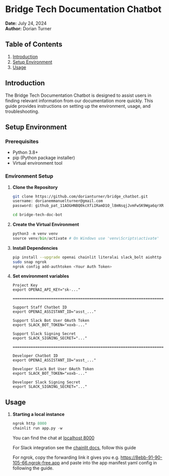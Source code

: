 # Bridge Tech Documentation Chatbot

**Date:** July 24, 2024  
**Author:** Dorian Turner
## Table of Contents
1. [Introduction](#introduction)
2. [Setup Environment](#setup-environment)
3. [Usage](#usage)


## Introduction
The Bridge Tech Documentation Chatbot is designed to assist users in finding relevant information from our documentation more quickly. This guide provides instructions on setting up the environment, usage, and troubleshooting.

## Setup Environment

### Prerequisites
- Python 3.8+
- pip (Python package installer)
- Virtual environment tool

### Environment Setup

1. **Clone the Repository**
   ```bash
   git clone https://github.com/dorianturner/bridge_chatbot.git
   username: dorianemmanuelturner@gmail.com
   password: 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

   cd bridge-tech-doc-bot

2. **Create the Virtual Environment**
    ```python
    python3 -m venv venv
    source venv/bin/activate # On Windows use 'venv\Scripts\activate'

3. **Install Dependencies**
    ```bash
    pip install --upgrade openai chainlit literalai slack_bolt aiohttp
    sudo snap ngrok
    ngrok config add-authtoken <Your Auth Token>

4. **Set environment variables**
    ```
    Project Key
    export OPENAI_API_KEY="sk-..."

    =================================================================================

    Support Staff Chatbot ID
    export OPENAI_ASSISTANT_ID="asst_..."

    Support Slack Bot User OAuth Token
    export SLACK_BOT_TOKEN="xoxb-..."

    Support Slack Signing Secret
    export SLACK_SIGNING_SECRET="..."

    ==================================================================================

    Developer Chatbot ID
    export OPENAI_ASSISTANT_ID="asst_..."

    Developer Slack Bot User OAuth Token
    export SLACK_BOT_TOKEN="xoxb-..."

    Developer Slack Signing Secret
    export SLACK_SIGNING_SECRET="..."

## Usage

1. **Starting a local instance**
    ```python 
    ngrok http 8000
    chainlit run app.py -w
    ```
    You can find the chat at [localhost 8000](http://localhost:8000)

    For Slack integration see the [chainlit docs](https://docs.chainlit.io/deploy/slack#how-it-works), follow this guide

    For ngrok, copy the forwarding link it gives you e.g. https://8ebb-91-90-105-66.ngrok-free.app and paste into the app manifest yaml config in following the guide.


